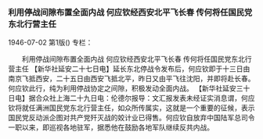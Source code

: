 ### 利用停战间隙布置全面内战  何应钦经西安北平飞长春  传何将任国民党东北行营主任

1946-07-02
第1版()
专栏：

　　利用停战间隙布置全面内战
    何应钦经西安北平飞长春
    传何将任国民党东北行营主任
    【新华社延安二十七日电】延长东北停战令发布后，何应钦即于十三日由南京飞抵西安，二十五日由西安飞抵北平，昨日又由平飞往沈阳，并即将赴长春。何应钦此行，纯为利用停战协定之间隙，积极发动全面内战。
    【新华社延安三十日电】据合众社上海二十九日电：伦德尔报导：文汇报发表未经证实消息谓，何应钦将就任满洲国民党东北行营主任，如众所传属实，这就是一个重要的征候，表示国民党反动派企图对共产党歼灭战的姣计业已得售。何应钦自放弃中国陆军总司令一职以来，即巡视各地驻军，据悉他在鼓励各地军队继续反共内战。
